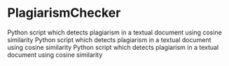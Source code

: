 # PlagiarismChecker

 Python script which detects plagiarism in a textual document using cosine similarity 
  Python script which detects plagiarism in a textual document using cosine similarity 
 Python script which detects plagiarism in a textual document using cosine similarity 
 
